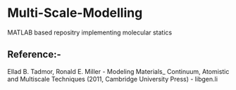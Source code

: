 # Multi-Scale-Modelling
MATLAB based repositry implementing molecular statics
## Reference:- 
Ellad B. Tadmor, Ronald E. Miller - Modeling Materials_ Continuum, Atomistic and Multiscale Techniques (2011, Cambridge University Press) - libgen.li
